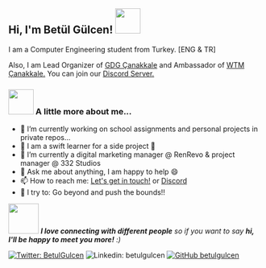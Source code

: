 ### <h2> Hi, I'm Betül Gülcen! <img src="https://media.giphy.com/media/mGcNjsfWAjY5AEZNw6/giphy.gif" width="50"></h2>

I am a Computer Engineering student from Turkey. [ENG & TR] 

Also, I am Lead Organizer of [GDG Çanakkale](https://www.instagram.com/gdgcanakkale/) and Ambassador of [WTM Çanakkale.](https://www.instagram.com/wtmcanakkale/) You can join our [Discord Server.](https://discord.gg/gwzcBVZJXT)
                                                                           
### <img src="https://media.giphy.com/media/VgCDAzcKvsR6OM0uWg/giphy.gif" width="50"> A little more about me...  
- 🔭 I’m currently working on school assignments and personal projects in private repos...
- 🚀 I am a swift learner for a side project 🚀
- 🌱 I’m currently a digital marketing manager @ RenRevo & project manager @ 332 Studios
- 💬 Ask me about anything, I am happy to help :smile:
- 📫 How to reach me: [Let's get in touch!](https://www.linkedin.com/in/betulgulcen/) or [Discord](https://discord.gg/gwzcBVZJXT)
- 🧗 I try to: Go beyond and push the bounds!!

<img src="https://media.giphy.com/media/LnQjpWaON8nhr21vNW/giphy.gif" width="60"> <em><b>I love connecting with different people</b> so if you want to say <b>hi, I'll be happy to meet you more!</b> :)</em>

[![Twitter: BetulGulcen](https://img.shields.io/twitter/follow/BetulGulcen?style=social)](https://twitter.com/BetulGulcen)
![Linkedin: betulgulcen](https://img.shields.io/badge/-betulgulcen-blue?style=flat-square&logo=Linkedin&logoColor=white&link=https://www.linkedin.com/in/betulgulcen/)
[![GitHub betulgulcen](https://img.shields.io/github/followers/betulgulcen?label=follow&style=social)](https://github.com/betulgulcen)
